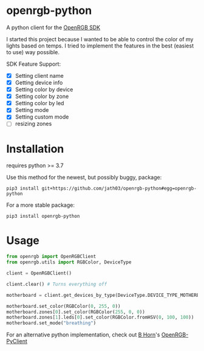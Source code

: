 # openrgb-python



A python client for the [OpenRGB SDK](https://gitlab.com/CalcProgrammer1/OpenRGB)

I started this project because I wanted to be able to control the color of my lights based on temps. I tried to implement the features in the best (easiest to use) way possible.  

SDK Feature Support:
  - [x] Setting client name
  - [x] Getting device info
  - [x] Setting color by device
  - [x] Setting color by zone
  - [x] Setting color by led
  - [x] Setting mode
  - [x] Setting custom mode
  - [ ] resizing zones

# Installation

requires python >= 3.7

Use this method for the newest, but possibly buggy, package:

`pip3 install git+https://github.com/jath03/openrgb-python#egg=openrgb-python`

For a more stable package:

`pip3 install openrgb-python`

# Usage

```python
from openrgb import OpenRGBClient
from openrgb.utils import RGBColor, DeviceType

client = OpenRGBClient()

client.clear() # Turns everything off

motherboard = client.get_devices_by_type(DeviceType.DEVICE_TYPE_MOTHERBOARD)[0]

motherboard.set_color(RGBColor(0, 255, 0))
motherboard.zones[0].set_color(RGBColor(255, 0, 0))
motherboard.zones[1].leds[0].set_color(RGBColor.fromHSV(0, 100, 100))
motherboard.set_mode("breathing")
```


For an alternative python implementation, check out [B Horn](https://github.com/bahorn)'s [OpenRGB-PyClient](https://github.com/bahorn/OpenRGB-PyClient)
